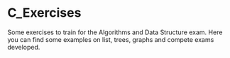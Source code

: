 # C_Exercises
Some exercises to train for the Algorithms and Data Structure exam.
Here you can find some examples on list, trees, graphs and compete exams developed.
